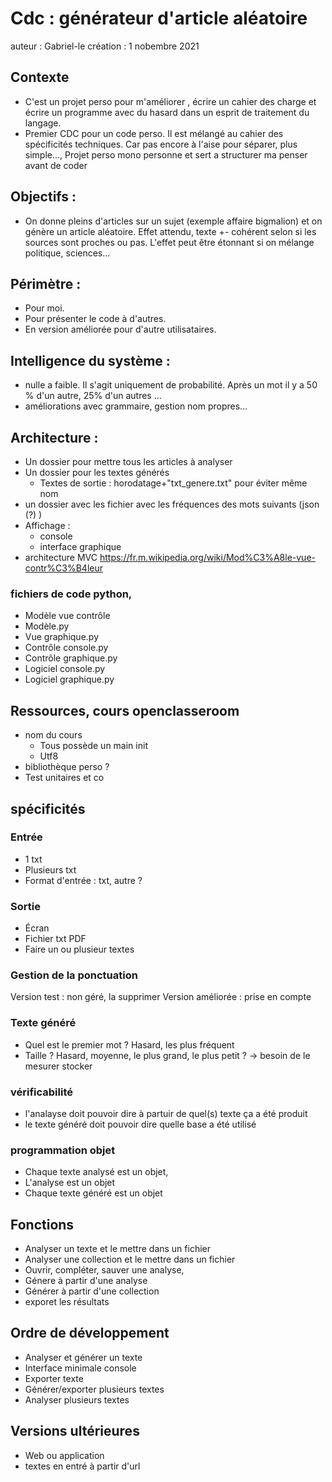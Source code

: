 # Cdc : générateur d'article aléatoire
auteur : Gabriel-le
création : 1 nobembre 2021

## Contexte 
- C'est un projet perso pour m'améliorer , écrire un cahier des charge et écrire un programme avec du hasard dans un esprit de traitement du langage.
- Premier CDC pour un code perso. Il est  mélangé au cahier des spécificités techniques. Car pas encore à l'aise pour séparer, plus simple..., Projet perso mono personne et sert a structurer ma penser avant de coder

## Objectifs : 
- On donne pleins d'articles sur un sujet (exemple affaire bigmalion) et on génère un article aléatoire.
Effet attendu, texte +- cohérent selon si les sources sont proches ou pas. L'effet peut être étonnant si on mélange politique, sciences...

## Périmètre : 
- Pour moi. 
- Pour présenter le code à d'autres.
- En version améliorée pour d'autre utilisataires.

## Intelligence du système :
- nulle a faible. Il s'agit uniquement de probabilité. Après un mot il y a 50 % d'un autre, 25% d'un autres ...
- améliorations avec grammaire, gestion nom propres...


## Architecture :
- Un dossier pour mettre tous les articles à analyser
- Un dossier pour les textes générés
    - Textes de sortie : horodatage+"txt_genere.txt" pour éviter même nom
- un dossier avec les fichier avec les fréquences des mots suivants (json (?) )
- Affichage :
    - console
    - interface graphique
- architecture MVC https://fr.m.wikipedia.org/wiki/Mod%C3%A8le-vue-contr%C3%B4leur
### fichiers de code python, 
- Modèle vue contrôle
- Modèle.py
- Vue graphique.py
- Contrôle console.py
- Contrôle graphique.py
- Logiciel console.py
- Logiciel graphique.py

## Ressources, cours openclasseroom
- nom du cours
    - Tous possède un main init
    - Utf8
- bibliothèque perso ?
- Test unitaires et co

## spécificités
### Entrée
- 1 txt
- Plusieurs txt
- Format d'entrée : txt, autre ?
### Sortie
- Écran
- Fichier txt PDF
- Faire un ou plusieur textes
### Gestion de la ponctuation
Version test : non géré, la supprimer
Version améliorée : prise en compte
### Texte généré
- Quel est le premier mot ? Hasard, les plus fréquent
- Taille ? Hasard, moyenne, le plus grand, le plus petit ? -> besoin de le mesurer stocker
### vérificabilité 
- l'analayse doit pouvoir dire à partuir de quel(s) texte ça a été produit
- le texte généré doit pouvoir dire quelle base a été utilisé 
### programmation objet
- Chaque texte analysé est un objet,
- L'analyse est un objet 
- Chaque texte généré est un objet
## Fonctions
- Analyser un texte et le mettre dans un fichier 
- Analyser une collection et le mettre dans un fichier 
- Ouvrir, compléter, sauver une analyse, 
- Génere à partir d'une analyse
- Générer à partir d'une collection
- exporet les résultats
## Ordre de développement
- Analyser et générer un texte
- Interface minimale console
- Exporter texte
- Générer/exporter plusieurs textes
- Analyser plusieurs textes
## Versions ultérieures
- Web ou application
- textes en entré à partir d'url
